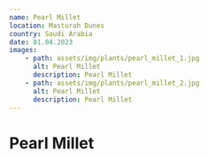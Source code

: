 ```yaml
---
name: Pearl Millet
location: Masturah Dunes
country: Saudi Arabia
date: 01.04.2023
images:
    - path: assets/img/plants/pearl_millet_1.jpg
      alt: Pearl Millet
      description: Pearl Millet
    - path: assets/img/plants/pearl_millet_2.jpg
      alt: Pearl Millet
      description: Pearl Millet
---
```


# Pearl Millet